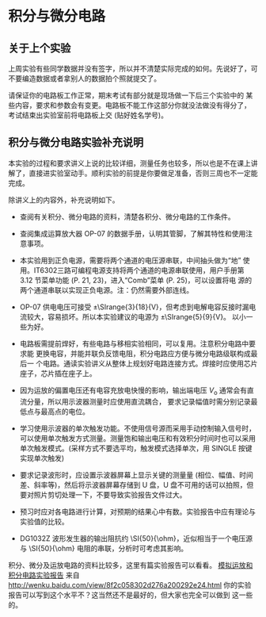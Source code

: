 # 积分与微分电路

## 关于上个实验

上周实验有些同学数据并没有签字，所以并不清楚实际完成的如何。先说好了，可
不要编造数据或者拿别人的数据拍个照就提交了。

请保证你的电路板工作正常，期末考试有部分就是现场做一下后三个实验中的
某些内容，要求和参数会有变更。电路板不能工作这部分你就没法做没有得分了，
考试结束出实验室前将电路板上交 (贴好姓名学号)。

## 积分与微分电路实验补充说明

本实验的过程和要求讲义上说的比较详细，测量任务也较多，所以也是不在课上讲
解了，直接进实验室动手。顺利实验的前提是你要做足准备，否则三周也不一定能
完成。

除讲义上的内容外，补充说明如下。

*   查阅有关积分、微分电路的资料，清楚各积分、微分电路的工作条件。

*   查阅集成运算放大器 OP-07 的数据手册，认明其管脚，了解其特性和使用注意事项。

*   本实验用到正负电源，需要将两个通道的电压源串联，中间抽头做为“地”
    使用。IT6302三路可编程电源支持将两个通道的电源串联使用，用户手册第
    3.12 节菜单功能 (P. 21, 23)，进入“Comb”菜单 (P. 25)，可以设置将电
    源的两个通道串联以实现正负电源。注：仍然需要外部连线。

*   OP-07 供电电压可接受 ±\SIrange{3}{18}{V}，但考虑到电解电容反接时漏电
    流较大，容易损坏。所以本实验建议的电源为 ±\SIrange{5}{9}{V}。
    以小一些为好。

*   电路板需提前焊好，有些电路与移相实验相同，可以复用。注意积分电路中要求能
    更换电容，并能并联负反馈电阻，积分电路应方便与微分电路级联构成最后一
    个电路。通读实验讲义从整体上规划好电路连接方式。焊接时应使用芯片
    座子，芯片插在座子上。

*   因为运放的偏置电压还有电容充放电快慢的影响，输出端电压
    $V_\mathrm{o}$ 通常会有直流分量，所以用示波器测量时应使用直流耦合，
    要求记录幅值时需分别记录最低点与最高点的电位。

*   学习使用示波器的单次触发功能。不使用信号源而采用手动控制输入信号时，
    可以使用单次触发方式测量。测量饱和输出电压和有效积分时间时也可以采用
    单次触发模式。(采样方式不要选平均，触发模式选择单次，用 SINGLE 按键
    实现单次触发)

*   要求记录波形时，应设置示波器屏幕上显示关键的测量量 (相位、幅值、时间
    差、斜率等)，然后将示波器屏幕存储到 U 盘，U 盘不可用的话可以拍照，但
    要对照片剪切处理一下，不要导致实验报告文件过大。

*   预习时应对各电路进行计算，对预期的结果心中有数。实验报告中应有理论与
    实验值的比较。

*   DG1032Z 波形发生器的输出阻抗约 \SI{50}{\ohm}，近似相当于一个电压源与
    \SI{50}{\ohm} 电阻的串联，分析时可考虑其影响。

积分、微分及运放电路的资料比较多，这里有篇实验报告可以看看。
[模拟运放和积分电路实验报告](http://i.iee.io/tmp/labs_reports_opamp.pdf)
来自 <http://wenku.baidu.com/view/8f2c058302d276a200292e24.html>
你的实验报告可以写到这个水平不？这当然还不是最好的，但大家也完全可以做到
这一些的。

